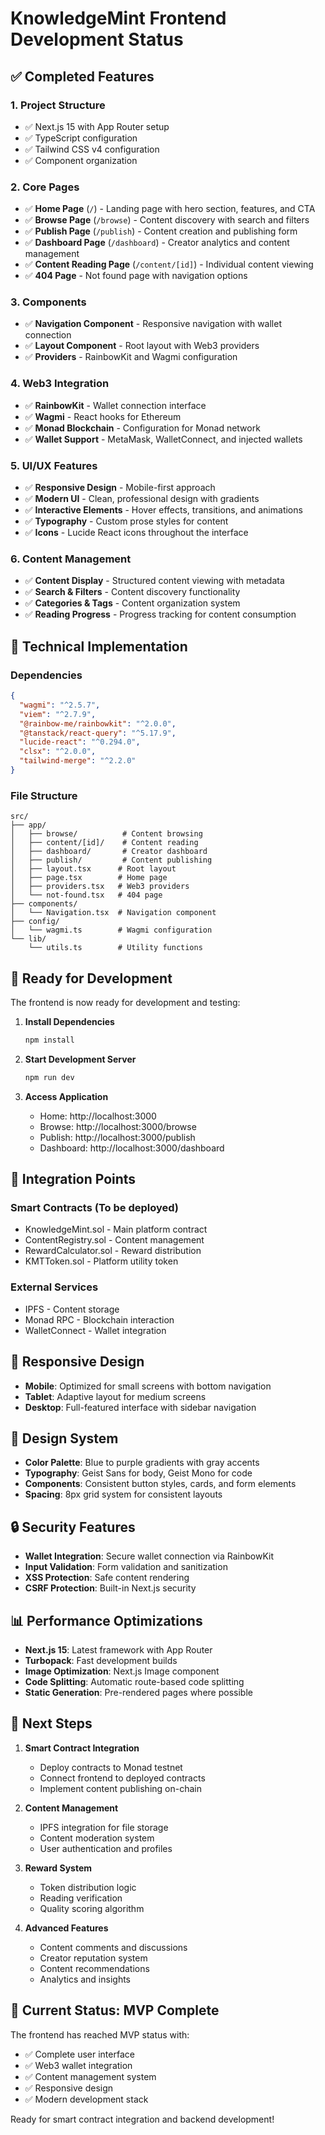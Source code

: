 # KnowledgeMint Frontend Development Status

## ✅ Completed Features

### 1. Project Structure

- ✅ Next.js 15 with App Router setup
- ✅ TypeScript configuration
- ✅ Tailwind CSS v4 configuration
- ✅ Component organization

### 2. Core Pages

- ✅ **Home Page** (`/`) - Landing page with hero section, features, and CTA
- ✅ **Browse Page** (`/browse`) - Content discovery with search and filters
- ✅ **Publish Page** (`/publish`) - Content creation and publishing form
- ✅ **Dashboard Page** (`/dashboard`) - Creator analytics and content management
- ✅ **Content Reading Page** (`/content/[id]`) - Individual content viewing
- ✅ **404 Page** - Not found page with navigation options

### 3. Components

- ✅ **Navigation Component** - Responsive navigation with wallet connection
- ✅ **Layout Component** - Root layout with Web3 providers
- ✅ **Providers** - RainbowKit and Wagmi configuration

### 4. Web3 Integration

- ✅ **RainbowKit** - Wallet connection interface
- ✅ **Wagmi** - React hooks for Ethereum
- ✅ **Monad Blockchain** - Configuration for Monad network
- ✅ **Wallet Support** - MetaMask, WalletConnect, and injected wallets

### 5. UI/UX Features

- ✅ **Responsive Design** - Mobile-first approach
- ✅ **Modern UI** - Clean, professional design with gradients
- ✅ **Interactive Elements** - Hover effects, transitions, and animations
- ✅ **Typography** - Custom prose styles for content
- ✅ **Icons** - Lucide React icons throughout the interface

### 6. Content Management

- ✅ **Content Display** - Structured content viewing with metadata
- ✅ **Search & Filters** - Content discovery functionality
- ✅ **Categories & Tags** - Content organization system
- ✅ **Reading Progress** - Progress tracking for content consumption

## 🔧 Technical Implementation

### Dependencies

```json
{
  "wagmi": "^2.5.7",
  "viem": "^2.7.9",
  "@rainbow-me/rainbowkit": "^2.0.0",
  "@tanstack/react-query": "^5.17.9",
  "lucide-react": "^0.294.0",
  "clsx": "^2.0.0",
  "tailwind-merge": "^2.2.0"
}
```

### File Structure

```
src/
├── app/
│   ├── browse/          # Content browsing
│   ├── content/[id]/    # Content reading
│   ├── dashboard/       # Creator dashboard
│   ├── publish/         # Content publishing
│   ├── layout.tsx      # Root layout
│   ├── page.tsx        # Home page
│   ├── providers.tsx   # Web3 providers
│   └── not-found.tsx   # 404 page
├── components/
│   └── Navigation.tsx  # Navigation component
├── config/
│   └── wagmi.ts        # Wagmi configuration
└── lib/
    └── utils.ts        # Utility functions
```

## 🚀 Ready for Development

The frontend is now ready for development and testing:

1. **Install Dependencies**

   ```bash
   npm install
   ```

2. **Start Development Server**

   ```bash
   npm run dev
   ```

3. **Access Application**
   - Home: http://localhost:3000
   - Browse: http://localhost:3000/browse
   - Publish: http://localhost:3000/publish
   - Dashboard: http://localhost:3000/dashboard

## 🔗 Integration Points

### Smart Contracts (To be deployed)

- KnowledgeMint.sol - Main platform contract
- ContentRegistry.sol - Content management
- RewardCalculator.sol - Reward distribution
- KMTToken.sol - Platform utility token

### External Services

- IPFS - Content storage
- Monad RPC - Blockchain interaction
- WalletConnect - Wallet integration

## 📱 Responsive Design

- **Mobile**: Optimized for small screens with bottom navigation
- **Tablet**: Adaptive layout for medium screens
- **Desktop**: Full-featured interface with sidebar navigation

## 🎨 Design System

- **Color Palette**: Blue to purple gradients with gray accents
- **Typography**: Geist Sans for body, Geist Mono for code
- **Components**: Consistent button styles, cards, and form elements
- **Spacing**: 8px grid system for consistent layouts

## 🔒 Security Features

- **Wallet Integration**: Secure wallet connection via RainbowKit
- **Input Validation**: Form validation and sanitization
- **XSS Protection**: Safe content rendering
- **CSRF Protection**: Built-in Next.js security

## 📊 Performance Optimizations

- **Next.js 15**: Latest framework with App Router
- **Turbopack**: Fast development builds
- **Image Optimization**: Next.js Image component
- **Code Splitting**: Automatic route-based code splitting
- **Static Generation**: Pre-rendered pages where possible

## 🚧 Next Steps

1. **Smart Contract Integration**

   - Deploy contracts to Monad testnet
   - Connect frontend to deployed contracts
   - Implement content publishing on-chain

2. **Content Management**

   - IPFS integration for file storage
   - Content moderation system
   - User authentication and profiles

3. **Reward System**

   - Token distribution logic
   - Reading verification
   - Quality scoring algorithm

4. **Advanced Features**
   - Content comments and discussions
   - Creator reputation system
   - Content recommendations
   - Analytics and insights

## 🎯 Current Status: MVP Complete

The frontend has reached MVP status with:

- ✅ Complete user interface
- ✅ Web3 wallet integration
- ✅ Content management system
- ✅ Responsive design
- ✅ Modern development stack

Ready for smart contract integration and backend development!
